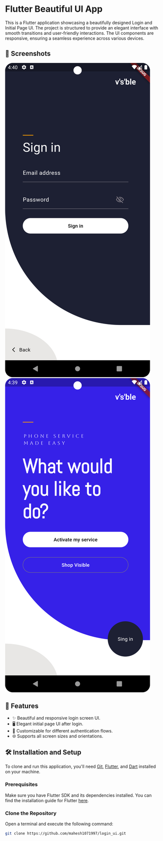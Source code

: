 # Flutter Beautiful UI App

This is a Flutter application showcasing a beautifully designed Login and Initial Page UI. The project is structured to provide an elegant interface with smooth transitions and user-friendly interactions. The UI components are responsive, ensuring a seamless experience across various devices.

## 📱 Screenshots

![Login Page](login.png)
![Initial Page](init-view.png)

## 🚀 Features

- ✨ Beautiful and responsive login screen UI.
- 🖥️ Elegant initial page UI after login.
- 🔑 Customizable for different authentication flows.
- 🌐 Supports all screen sizes and orientations.

## 🛠️ Installation and Setup

To clone and run this application, you'll need [Git](https://git-scm.com), [Flutter](https://flutter.dev), and [Dart](https://dart.dev) installed on your machine.

### Prerequisites

Make sure you have Flutter SDK and its dependencies installed. You can find the installation guide for Flutter [here](https://flutter.dev/docs/get-started/install).

### Clone the Repository

Open a terminal and execute the following command:

```bash
git clone https://github.com/mahesh1071997/login_ui.git
